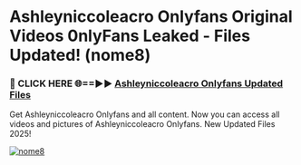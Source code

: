 # Ashleyniccoleacro Onlyfans Original Videos 0nlyFans Leaked - Files Updated! (nome8)

<h3>🔴 CLICK HERE 🌐==►► <a href="https://tinyurl.com/ehrbuxhb" rel="nofollow">Ashleyniccoleacro Onlyfans Updated Files</a></h3>

Get Ashleyniccoleacro Onlyfans and all content. Now you can access all videos and pictures of Ashleyniccoleacro Onlyfans. New Updated Files 2025!

[![nome8](https://i.imgur.com/lVYEuWS.gif)](https://tinyurl.com/ehrbuxhb)
